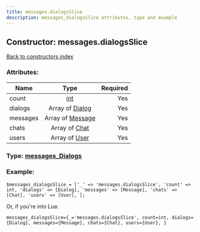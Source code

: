 ```yaml
---
title: messages.dialogsSlice
description: messages_dialogsSlice attributes, type and example
---
```

## Constructor: messages.dialogsSlice  
[Back to constructors index](index.md)



### Attributes:

| Name     |    Type       | Required |
|----------|:-------------:|---------:|
|count|[int](../types/int.md) | Yes|
|dialogs|Array of [Dialog](../types/Dialog.md) | Yes|
|messages|Array of [Message](../types/Message.md) | Yes|
|chats|Array of [Chat](../types/Chat.md) | Yes|
|users|Array of [User](../types/User.md) | Yes|



### Type: [messages\_Dialogs](../types/messages_Dialogs.md)


### Example:

```
$messages_dialogsSlice = ['_' => 'messages.dialogsSlice', 'count' => int, 'dialogs' => [Dialog], 'messages' => [Message], 'chats' => [Chat], 'users' => [User], ];
```  

Or, if you're into Lua:  


```
messages_dialogsSlice={_='messages.dialogsSlice', count=int, dialogs={Dialog}, messages={Message}, chats={Chat}, users={User}, }

```


